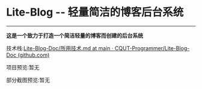 # Lite-Blog -- 轻量简洁的博客后台系统

------

**这是一个致力于打造一个简洁轻量的博客而创建的后台系统**

技术栈:[Lite-Blog-Doc/所用技术.md at main · CQUT-Programmer/Lite-Blog-Doc (github.com)](https://github.com/CQUT-Programmer/Lite-Blog-Doc/blob/main/dev/所用技术.md)

项目预览:暂无

部分截图预览:暂无